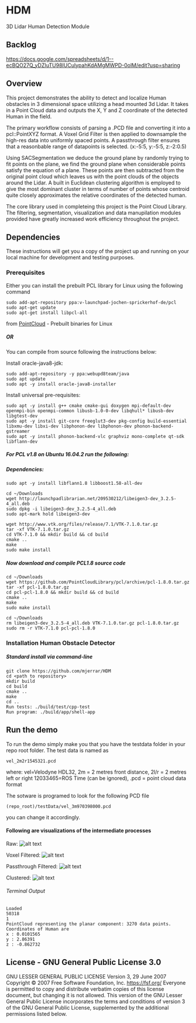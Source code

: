 # HDM

3D Lidar Human Detection Module

## Backlog
https://docs.google.com/spreadsheets/d/1--ecBQO27Q_yDZIuTU98IUCulypahKdAMgMWPD-0olM/edit?usp=sharing

## Overview

This project demonstrates the ability to detect and localize Human obstacles in 3 dimensional space utilizing a head mounted 3d Lidar.
It takes in a Point Cloud data and outputs the X, Y and Z coordinate of the detected Human in the field. 

The primary workflow consists of parsing a .PCD file and converting it into a pcl::PointXYZ format.
A Voxel Grid Filter is then applied to downsample the high-res data into uniformly spaced points.
A passthrough filter ensures that a reasonbable range of datapoints is selected. (x:-5:5, y:-5:5, z:-2:0.5)

Using SACSegmentation we deduce the ground plane by randomly trying to fit points on the plane, we find the ground plane when considerable points satisfy the equation of a plane. These points are then subtracted from the original point cloud which leaves us with the point clouds of the objects around the Lidar.
A built in Euclidean clustering algorithm is employed to give the most dominant cluster in terms of number of points whose centroid quite closely approximates the relative coordinates of the detected human.

The core library used in completeing this project is the Point Cloud Library. 
The filtering, segmentation, visualization and data manupilation modules provided have greatly increased work efficiency throughout the project.

## Dependencies

These instructions will get you a copy of the project up and running on your local machine for development and testing purposes.

### Prerequisites

Either you can install the prebuilt PCL library for Linux using the following command

```
sudo add-apt-repository ppa:v-launchpad-jochen-sprickerhof-de/pcl
sudo apt-get update
sudo apt-get install libpcl-all
```
from [PointCloud](http://www.pointclouds.org/downloads/linux.html) - Prebuilt binaries for Linux

##### OR

You can compile from source following the instructions below:

Install oracle-java8-jdk:
```
sudo add-apt-repository -y ppa:webupd8team/java 
sudo apt update 
sudo apt -y install oracle-java8-installer
```

Install universal pre-requisites:
```
sudo apt -y install g++ cmake cmake-gui doxygen mpi-default-dev openmpi-bin openmpi-common libusb-1.0-0-dev libqhull* libusb-dev libgtest-dev
sudo apt -y install git-core freeglut3-dev pkg-config build-essential libxmu-dev libxi-dev libphonon-dev libphonon-dev phonon-backend-gstreamer
sudo apt -y install phonon-backend-vlc graphviz mono-complete qt-sdk libflann-dev
```

##### For PCL v1.8 on Ubuntu 16.04.2 run the following:

##### Dependencies:

```
sudo apt -y install libflann1.8 libboost1.58-all-dev

cd ~/Downloads
wget http://launchpadlibrarian.net/209530212/libeigen3-dev_3.2.5-4_all.deb
sudo dpkg -i libeigen3-dev_3.2.5-4_all.deb
sudo apt-mark hold libeigen3-dev

wget http://www.vtk.org/files/release/7.1/VTK-7.1.0.tar.gz
tar -xf VTK-7.1.0.tar.gz
cd VTK-7.1.0 && mkdir build && cd build
cmake ..
make
sudo make install
```

##### Now download and compile PCL1.8 source code
```
cd ~/Downloads
wget https://github.com/PointCloudLibrary/pcl/archive/pcl-1.8.0.tar.gz
tar -xf pcl-1.8.0.tar.gz
cd pcl-pcl-1.8.0 && mkdir build && cd build
cmake ..
make
sudo make install

cd ~/Downloads
rm libeigen3-dev_3.2.5-4_all.deb VTK-7.1.0.tar.gz pcl-1.8.0.tar.gz
sudo rm -r VTK-7.1.0 pcl-pcl-1.8.0
```


### Installation Human Obstacle Detector

##### Standard install via command-line
```
git clone https://github.com/mjerrar/HDM
cd <path to repository>
mkdir build
cd build
cmake ..
make
cd ..
Run tests: ./build/test/cpp-test
Run program: ./build/app/shell-app
```

## Run the demo
To run the demo simply make you that you have the testdata folder in your repo root folder.
The test data is named as 
```
vel_2m2r1545321.pcd
```
where:
    vel=Velodyne HDL32, 
    2m = 2 metres front distance,
    2l/r = 2 metres left or right
    12033465=ROS Time (can be ignored),
    .pcd = point cloud data format

The sotware is programed to look for the following PCD file
```
(repo_root)/testData/vel_3m970398000.pcd
```
you can change it accordingly.

#### Following are visualizations of the intermediate processes

Raw: 
![alt text](./result_images/raw.png)

Voxel Filtered: 
![alt text](./result_images/voxel_filtered.png)

Passthrough Filtered: 
![alt text](./result_images/passthrough_filtered.png)

Clustered: 
![alt text](./result_images/clustered.png)

###### Terminal Output
```
Loaded 
50318
1
PointCloud representing the planar component: 3270 data points.
Coordinates of Human are
x : 0.0101565
y : 2.86391
z : -0.862732
```

## License - GNU General Public License 3.0
GNU LESSER GENERAL PUBLIC LICENSE
Version 3, 29 June 2007
Copyright © 2007 Free Software Foundation, Inc. <https://fsf.org/>
Everyone is permitted to copy and distribute verbatim copies of this license document, but changing it is not allowed.
This version of the GNU Lesser General Public License incorporates the terms and conditions of version 3 of the GNU General Public License, supplemented by the additional permissions listed below.

